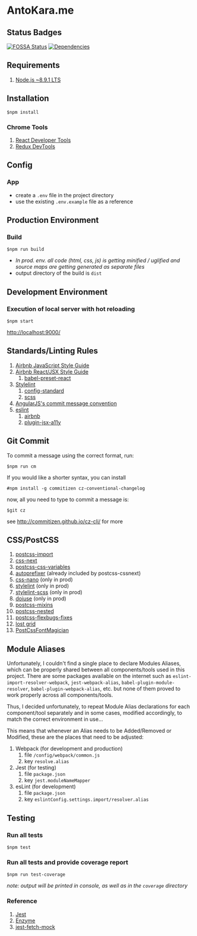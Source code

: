 # AntoKara.me

## Status Badges

[![FOSSA Status][licenses]][licenses-url]
[![Dependencies][deps]][deps-url]

## Requirements

1. [Node.js ~8.9.1 LTS](https://nodejs.org/en/)

## Installation

`$npm install`

### Chrome Tools

1. [React Developer Tools](https://chrome.google.com/webstore/detail/react-developer-tools/fmkadmapgofadopljbjfkapdkoienihi)
1. [Redux DevTools](https://chrome.google.com/webstore/detail/redux-devtools/lmhkpmbekcpmknklioeibfkpmmfibljd)

## Config

### App

* create a `.env` file in the project directory
* use the existing `.env.example` file as a reference

## Production Environment

### Build

`$npm run build`

* *In prod. env. all code (html, css, js) is getting minified / uglified and source maps are getting generated as separate files*
* output directory of the build is `dist`

## Development Environment

### Execution of local server with hot reloading

`$npm start`

<http://localhost:9000/>

## Standards/Linting Rules

1. [Airbnb JavaScript Style Guide](http://airbnb.io/javascript/)
1. [Airbnb React/JSX Style Guide](https://github.com/airbnb/javascript/tree/master/react)
    1. [babel-preset-react](https://github.com/babel/babel/tree/master/packages/babel-preset-react)
1. [Stylelint](https://stylelint.io/user-guide/rules/)
    1. [config-standard](https://github.com/stylelint/stylelint-config-standard)
    1. [scss](https://github.com/kristerkari/stylelint-scss)
1. [AngularJS's commit message convention](https://github.com/angular/angular.js/blob/master/DEVELOPERS.md#commits)
1. [eslint](https://eslint.org/)
    1. [airbnb](https://www.npmjs.com/package/eslint-config-airbnb)
    1. [plugin-jsx-a11y](https://github.com/evcohen/eslint-plugin-jsx-a11y>)

## Git Commit

To commit a message using the correct format, run:

`$npm run cm`

If you would like a shorter syntax, you can install

`#npm install -g commitizen cz-conventional-changelog`

now, all you need to type to commit a message is:

`$git cz`

see <http://commitizen.github.io/cz-cli/> for more

## CSS/PostCSS

1. [postcss-import](https://github.com/postcss/postcss-import)
1. [css-next](http://cssnext.io/features/)
1. [postcss-css-variables](https://github.com/MadLittleMods/postcss-css-variables)
1. [autoprefixer](https://github.com/postcss/autoprefixer) (already included by postcss-cssnext)
1. [css-nano](http://cssnano.co/) (only in prod)
1. [stylelint](https://stylelint.io/) (only in prod)
1. [stylelint-scss](https://github.com/kristerkari/stylelint-scss) (only in prod)
1. [doiuse](https://github.com/anandthakker/doiuse) (only in prod)
1. [postcss-mixins](https://github.com/postcss/postcss-mixins)
1. [postcss-nested](https://github.com/postcss/postcss-nested)
1. [postcss-flexbugs-fixes](https://github.com/luisrudge/postcss-flexbugs-fixes)
1. [lost grid](https://github.com/peterramsing/lost)
1. [PostCssFontMagician](https://github.com/jonathantneal/postcss-font-magician)

## Module Aliases

Unfortunately, I couldn't find a single place to declare Modules Aliases, which can be properly shared between all components/tools used in this project. There are some packages available on the internet such as `eslint-import-resolver-webpack`, `jest-webpack-alias`, `babel-plugin-module-resolver`, `babel-plugin-webpack-alias`, etc. but none of them proved to work properly across all components/tools.

Thus, I decided unfortunately, to repeat Module Alias declarations for each component/tool separately and in some cases, modified accordingly, to match the correct environment in use...

This means that whenever an Alias needs to be Added/Removed or Modified, these are the places that need to be adjusted:

1. Webpack (for development and production)
    1. file `/config/webpack/common.js`
    1. key `resolve.alias`
1. Jest (for testing)
    1. file `package.json`
    1. key `jest.moduleNameMapper`
1. esLint (for development)
    1. file `package.json`
    1. key `eslintConfig.settings.import/resolver.alias`

## Testing

### Run all tests

`$npm test`

### Run all tests and provide coverage report

`$npm run test-coverage`

_note: output will be printed in console, as well as in the `coverage` directory_

### Reference

1. [Jest](https://facebook.github.io/jest/docs/en/getting-started.html)
1. [Enzyme](http://airbnb.io/enzyme/)
1. [jest-fetch-mock](https://github.com/jefflau/jest-fetch-mock)

[deps]: https://david-dm.org/antokara/antokara.me.svg
[deps-url]: https://david-dm.org/antokara/antokara.me

[licenses]: https://app.fossa.io/api/projects/git%2Bgithub.com%2Fantokara%2Fantokara.me.svg?type=shield
[licenses-url]: https://app.fossa.io/projects/git%2Bgithub.com%2Fantokara%2Fantokara.me?ref=badge_shield
